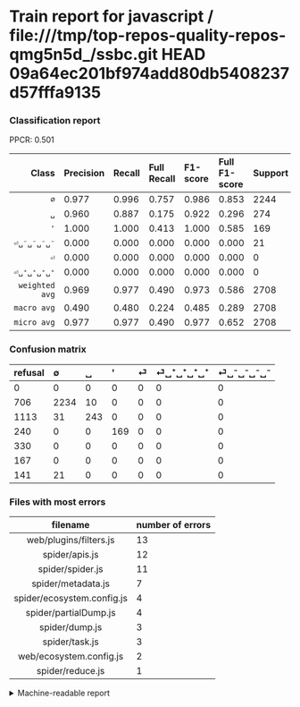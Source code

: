 # Train report for javascript / file:///tmp/top-repos-quality-repos-qmg5n5d_/ssbc.git HEAD 09a64ec201bf974add80db5408237d57fffa9135

### Classification report

PPCR: 0.501

| Class | Precision | Recall | Full Recall | F1-score | Full F1-score | Support | Full Support | PPCR |
|------:|:----------|:-------|:------------|:---------|:---------|:--------|:-------------|:-----|
| `∅` | 0.977| 0.996| 0.757| 0.986| 0.853| 2244| 2950| 0.761 |
| `␣` | 0.960| 0.887| 0.175| 0.922| 0.296| 274| 1387| 0.198 |
| `'` | 1.000| 1.000| 0.413| 1.000| 0.585| 169| 409| 0.413 |
| `⏎␣⁻␣⁻␣⁻␣⁻` | 0.000| 0.000| 0.000| 0.000| 0.000| 21| 162| 0.130 |
| `⏎` | 0.000| 0.000| 0.000| 0.000| 0.000| 0| 330| 0.000 |
| `⏎␣⁺␣⁺␣⁺␣⁺` | 0.000| 0.000| 0.000| 0.000| 0.000| 0| 167| 0.000 |
| `weighted avg` | 0.969| 0.977| 0.490| 0.973| 0.586| 2708| 5405| 0.501 |
| `macro avg` | 0.490| 0.480| 0.224| 0.485| 0.289| 2708| 5405| 0.501 |
| `micro avg` | 0.977| 0.977| 0.490| 0.977| 0.652| 2708| 5405| 0.501 |

### Confusion matrix

|refusal|  ∅| ␣| '| ⏎| ⏎␣⁺␣⁺␣⁺␣⁺| ⏎␣⁻␣⁻␣⁻␣⁻| 
|:---|:---|:---|:---|:---|:---|:---|
|0 |0 |0 |0 |0 |0 |0 |
|706 |2234 |10 |0 |0 |0 |0 |
|1113 |31 |243 |0 |0 |0 |0 |
|240 |0 |0 |169 |0 |0 |0 |
|330 |0 |0 |0 |0 |0 |0 |
|167 |0 |0 |0 |0 |0 |0 |
|141 |21 |0 |0 |0 |0 |0 |

### Files with most errors

| filename | number of errors|
|:----:|:-----|
| web/plugins/filters.js | 13 |
| spider/apis.js | 12 |
| spider/spider.js | 11 |
| spider/metadata.js | 7 |
| spider/ecosystem.config.js | 4 |
| spider/partialDump.js | 4 |
| spider/dump.js | 3 |
| spider/task.js | 3 |
| web/ecosystem.config.js | 2 |
| spider/reduce.js | 1 |

<details>
    <summary>Machine-readable report</summary>
```json
{
  "cl_report": {"\u0027": {"f1-score": 1.0, "precision": 1.0, "recall": 1.0, "support": 169}, "macro avg": {"f1-score": 0.48475243405059804, "precision": 0.4896211919491618, "recall": 0.48040083098047887, "support": 2708}, "micro avg": {"f1-score": 0.9771048744460856, "precision": 0.9771048744460856, "recall": 0.9771048744460856, "support": 2708}, "weighted avg": {"f1-score": 0.9730319531658057, "precision": 0.9693963593248656, "recall": 0.9771048744460856, "support": 2708}, "\u2205": {"f1-score": 0.9863134657836644, "precision": 0.9772528433945756, "recall": 0.9955436720142602, "support": 2244}, "\u23ce": {"f1-score": 0.0, "precision": 0.0, "recall": 0.0, "support": 0}, "\u23ce\u2423\u207a\u2423\u207a\u2423\u207a\u2423\u207a": {"f1-score": 0.0, "precision": 0.0, "recall": 0.0, "support": 0}, "\u23ce\u2423\u207b\u2423\u207b\u2423\u207b\u2423\u207b": {"f1-score": 0.0, "precision": 0.0, "recall": 0.0, "support": 21}, "\u2423": {"f1-score": 0.922201138519924, "precision": 0.9604743083003953, "recall": 0.8868613138686131, "support": 274}},
  "cl_report_full": {"\u0027": {"f1-score": 0.5847750865051904, "precision": 1.0, "recall": 0.4132029339853301, "support": 409}, "macro avg": {"f1-score": 0.28907328289343653, "precision": 0.4896211919491618, "recall": 0.224281556537545, "support": 5405}, "micro avg": {"f1-score": 0.6522864538395168, "precision": 0.9771048744460856, "recall": 0.48954671600370026, "support": 5405}, "weighted avg": {"f1-score": 0.5860318048264689, "precision": 0.8555178082565488, "recall": 0.48954671600370026, "support": 5405}, "\u2205": {"f1-score": 0.8533231474407945, "precision": 0.9772528433945756, "recall": 0.7572881355932204, "support": 2950}, "\u23ce": {"f1-score": 0.0, "precision": 0.0, "recall": 0.0, "support": 330}, "\u23ce\u2423\u207a\u2423\u207a\u2423\u207a\u2423\u207a": {"f1-score": 0.0, "precision": 0.0, "recall": 0.0, "support": 167}, "\u23ce\u2423\u207b\u2423\u207b\u2423\u207b\u2423\u207b": {"f1-score": 0.0, "precision": 0.0, "recall": 0.0, "support": 162}, "\u2423": {"f1-score": 0.29634146341463413, "precision": 0.9604743083003953, "recall": 0.17519826964671953, "support": 1387}},
  "ppcr": 0.5010175763182239
}
```
</details>

